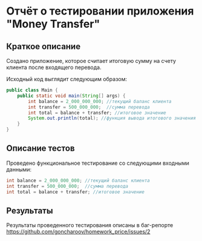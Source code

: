 # Отчёт о тестировании приложения "Money Transfer"

## Краткое описание

Создано приложение, которое считает итоговую сумму на счету клиента после входящего перевода. 

Исходный код выглядит следующим образом:
```java
public class Main {
    public static void main(String[] args) {
        int balance = 2_000_000_000; //текущий баланс клиента
        int transfer = 500_000_000;  //сумма перевода
        int total = balance + transfer; //итоговое значение
        System.out.println(total); //функция вывода итогового значения
    }
}
```

## Описание тестов

Проведено функциональное тестирование со следующими входными данными:
```java 
int balance = 2_000_000_000; //текущий баланс клиента
int transfer = 500_000_000;  //сумма перевода
int total = balance + transfer; //итоговое значение
```

## Результаты
Результаты проведенного тестирования описаны в баг-репорте
https://github.com/goncharoov/homework_price/issues/2

